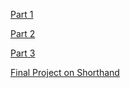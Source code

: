[Part 1](finalproject1.md)

[Part 2](Finalprojectpt2.md)

[Part 3](finalproject3.md)

[Final Project on Shorthand](shorthand.md)
